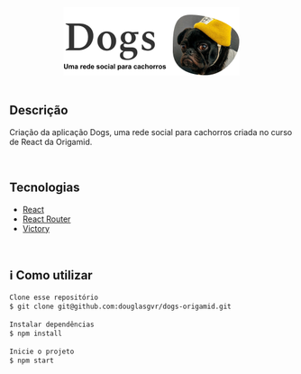 <div align='center'>
<img src='./logo_readme.png'>

</div>

</br>

<h2> Descrição</h2>
<p> Criação da aplicação Dogs, uma rede social para cachorros criada no curso de React da Origamid.</p>

</br>

<h2> Tecnologias</h2>
<ul>
    <li><a href="https://create-react-app.dev/" target="_blank">React</a></li>
    <li><a href="https://reactrouter.com/" target="_blank">React Router</a></li>
    <li><a href="https://github.com/FormidableLabs/victory" target="_blank">Victory</a></li>
</ul>

<br>

<h2>ℹ️ Como utilizar</h2>

    Clone esse repositório
    $ git clone git@github.com:douglasgvr/dogs-origamid.git

    Instalar dependências
    $ npm install

    Inicie o projeto
    $ npm start

<br>
